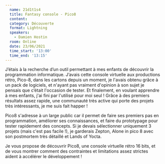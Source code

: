 ```yaml
---
  name: 21d1t1s4
  title: Fantasy console - Pico8
  content:
  category: Découverte
  format: Lightning
  speakers:
    - Damien Hostin
  room: Online
  date: 23/06/2021
  time_start: '13:00'
  time_end: '13:15'
---
```

J’étais à la recherche d’un outil permettant à mes enfants de découvrir la programmation informatique. J’avais cette console virtuelle aux productions rétro, Pico-8, dans les cartons depuis un moment, je l'avais obtenu grâce à un pack de logiciels, et n'ayant pas vraiment d'opinion à son sujet je pensais que c’était l'occasion de tester. Et finalement, en voulant apprendre à mes enfants, j'ai fini par l'utilisé pour moi seul ! Grâce à des premiers résultats assez rapide, une communauté très active qui porte des projets très intéressants, je me suis fait happer !

Pico8 s'adresse à un large public car il permet de faire ses premiers pas en programmation, améliorer ses connaissances, et faire du prototypage pour tester rapidement des concepts. Si je devais sélectionner uniquement 3 projets (mais c'est pas facile !), je garderais Zepton, Alone in pico 8 avec son postmortem très détaillé et Lands of Yocta.

Je vous propose de découvrir Pico8, une console virtuelle rétro 16 bits, et de vous montrer comment des contraintes et limitations assez strictes aident à accélérer le développement !
